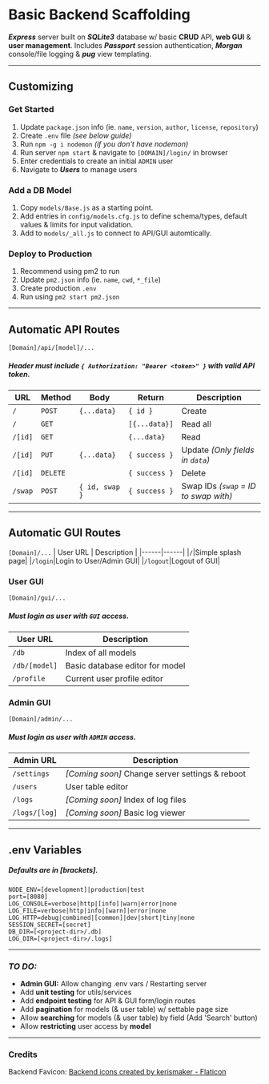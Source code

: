 # Basic Backend Scaffolding

***Express*** server built on ***SQLite3*** database w/ basic **CRUD** API, **web GUI** & **user management**.
Includes ***Passport*** session authentication, ***Morgan*** console/file logging & ***pug*** view templating.

---

## Customizing

### Get Started
 1. Update `package.json` info (ie. `name`, `version`, `author`, `license`, `repository`)
 2. Create `.env` file _(see below guide)_
 3. Run `npm -g i nodemon` _(if you don't have nodemon)_
 4. Run server `npm start` & navigate to `[DOMAIN]/login/` in browser
 5. Enter credentials to create an initial `ADMIN` user
 6. Navigate to ***Users*** to manage users

### Add a DB Model
 1. Copy `models/Base.js` as a starting point.
 2. Add entries in `config/models.cfg.js` to define schema/types, default values & limits for input validation.
 3. Add to `models/_all.js` to connect to API/GUI automtically.

### Deploy to Production
 1. Recommend using pm2 to run
 2. Update `pm2.json` info (ie. `name`, `cwd`, `*_file`)
 3. Create production `.env`
 4. Run using `pm2 start pm2.json`

---

## Automatic API Routes
`[Domain]/api/[model]/...`
##### _Header must include `{ Authorization: "Bearer <token>" }` with valid API token._

| URL | Method | Body | Return | Description |
|------|------|------|------|------|
|`/`|`POST`|`{...data}`|`{ id }`|Create|
|`/`|`GET`| |`[{...data}]`|Read all|
|`/[id]`|`GET`| |`{...data}`|Read|
|`/[id]`|`PUT`|`{...data}`|`{ success }`|Update _(Only fields in `data`)_|
|`/[id]`|`DELETE`| |`{ success }`|Delete|
|`/swap`|`POST`|`{ id, swap }`|`{ success }`|Swap IDs _(`swap` = ID to swap with)_|


---

## Automatic GUI Routes

`[Domain]/...`
| User URL | Description |
|------|------|
|`/`|Simple splash page|
|`/login`|Login to User/Admin GUI|
|`/logout`|Logout of GUI|

### User GUI
`[Domain]/gui/...`
##### _Must login as user with `GUI` access._
| User URL | Description |
|------|------|
|`/db`|Index of all models|
|`/db/[model]`|Basic database editor for model|
|`/profile`|Current user profile editor|

### Admin GUI
`[Domain]/admin/...`
##### _Must login as user with `ADMIN` access._
| Admin URL | Description |
|------|------|
|`/settings`|_[Coming soon]_ Change server settings & reboot|
|`/users`|User table editor|
|`/logs`|_[Coming soon]_ Index of log files|
|`/logs/[log]`|_[Coming soon]_ Basic log viewer|

---

## .env Variables
##### _Defaults are in [brackets]._
```
NODE_ENV=[development]|production|test
port=[8080]
LOG_CONSOLE=verbose|http|[info]|warn|error|none
LOG_FILE=verbose|http|info|[warn]|error|none
LOG_HTTP=debug|combined|[common]|dev|short|tiny|none
SESSION_SECRET=[secret]
DB_DIR=[<project-dir>/.db]
LOG_DIR=[<project-dir>/.logs]
```

---

### *TO DO:*
 - **Admin GUI:** Allow changing .env vars / Restarting server
 - Add **unit testing** for utils/services
 - Add **endpoint testing** for API & GUI form/login routes
 - Add **pagination** for models (& user table) w/ settable page size
 - Allow **searching** for models (& user table) by field (Add 'Search' button)
 - Allow **restricting** user access by **model**

---

### Credits
Backend Favicon: [Backend icons created by kerismaker - Flaticon](https://www.flaticon.com/free-icons/backend)